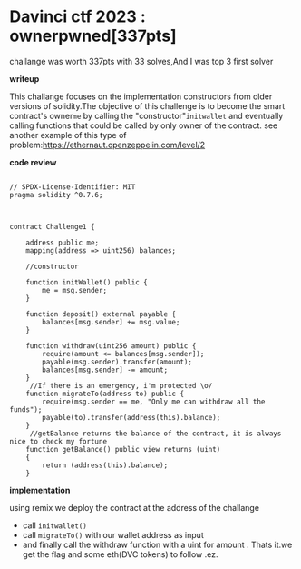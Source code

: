 # Davinci ctf 2023 : ownerpwned[337pts]

challange was worth 337pts with 33 solves,And I was top 3 first solver


**writeup**

This challange focuses on the implementation constructors from older versions of solidity.The objective of this challenge is to become the smart contract's owner`me` by calling the "constructor"`initwallet` and eventually calling functions that could be called by only owner of the contract.
see another example of this type of problem:https://ethernaut.openzeppelin.com/level/2

**code review**

```solidity

// SPDX-License-Identifier: MIT
pragma solidity ^0.7.6;



contract Challenge1 {

    address public me;
    mapping(address => uint256) balances;

    //constructor
    
    function initWallet() public {
        me = msg.sender;
    }

    function deposit() external payable {
        balances[msg.sender] += msg.value;
    }

    function withdraw(uint256 amount) public {
        require(amount <= balances[msg.sender]);
        payable(msg.sender).transfer(amount);
        balances[msg.sender] -= amount;
    }
     //If there is an emergency, i'm protected \o/
    function migrateTo(address to) public {
        require(msg.sender == me, "Only me can withdraw all the funds");
        payable(to).transfer(address(this).balance);
    }
     //getBalance returns the balance of the contract, it is always nice to check my fortune
    function getBalance() public view returns (uint)
    {
        return (address(this).balance);
    }

```
**implementation**

using remix we deploy the contract at the address of the challange
* call `initwallet()`
* call `migrateTo()` with our wallet address as input
* and finally call the withdraw function with a uint for amount . Thats it.we get the flag and some eth(DVC tokens) to follow .ez.
